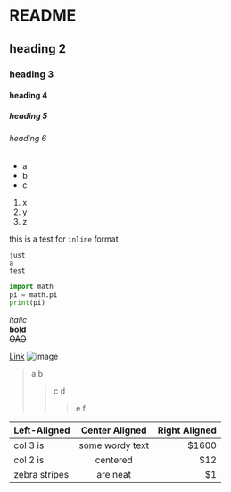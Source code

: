 README
============
## heading 2
### heading 3
#### heading 4
##### heading 5
###### heading 6

- a
- b
- c

1. x
2. y
3. z

this is a test for `inline` format
```
just 
a 
test
```

```python
import math
pi = math.pi
print(pi)
```

*italic* <br />
**bold** <br />
~~OAO~~  <br />

[Link](https://www.google.com)
![image](https://avatars2.githubusercontent.com/u/5961626?v=2&s=460)


> a
> b
> > c
> > d
> > > e 
> > > f

| Left-Aligned  | Center Aligned  | Right Aligned |
| :------------ |:---------------:| -----:|
| col 3 is      | some wordy text | $1600 |
| col 2 is      | centered        |   $12 |
| zebra stripes | are neat        |    $1 |

